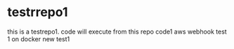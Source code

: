 # testrrepo1
this is a testrepo1. code will execute from this repo
code1 
aws webhook test 1 on docker
new test1
